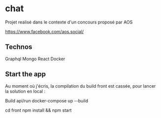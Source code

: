 # chat

Projet realisé dans le contexte d'un concours proposé par AOS

https://www.facebook.com/aos.social/


## Technos

Graphql
Mongo
React
Docker

## Start the app
Au moment où j'écris, la compilation du build front est cassée, pour lancer la solution en local :

Build api/run
docker-compose up --build

cd front
npm install && npm start


